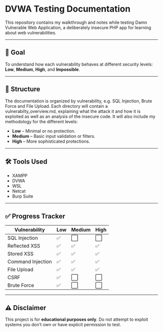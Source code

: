 # DVWA Testing Documentation

This repository contains my walkthrough and notes while testing Damn Vulnerable Web Application, a deliberately insecure PHP app for learning about web vulnerabilities.

---

## 🎯 Goal
To understand how each vulnerability behaves at different security levels: **Low**, **Medium**, **High**, and **Impossible**.

---

## 📂 Structure

The documentation is organized by vulnerability, e.g. SQL Injection, Brute Force and File Upload. Each directory will contain a vulnerabilty_overview.md, explaining what the attack it and how it is exploited as well as an analysis of the insecure code. It will also include my methodology for the different levels:

- **Low** – Minimal or no protection.
- **Medium** – Basic input validation or filters.
- **High** – More sophisticated protections.

---

## 🛠 Tools Used
- XAMPP
- DVWA 
- WSL
- Netcat
- Burp Suite 

---

## ✅ Progress Tracker

| Vulnerability     | Low | Medium | High |
|-------------------|-----|--------|------|
| SQL Injection     | ✅  | ⬜     | ⬜  |
| Reflected XSS     | ✅  | ✅     | ✅  |
| Stored XSS        | ✅  | ✅     | ✅  |
| Command Injection | ✅  | ✅     | ✅  |
| File Upload       | ✅  | ✅     | ✅  |
| CSRF              | ✅  | ⬜     | ⬜  |
| Brute Force       | ✅  | ⬜     | ⬜  |

--- 

## ⚠️ Disclaimer

This project is for **educational purposes only**. Do not attempt to exploit systems you don’t own or have explicit permission to test.

